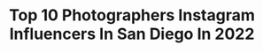 ---
title: Top 10 Photographers Instagram Influencers In San Diego In 2022
description: >-
  Find top photographers Instagram influencers in San Diego in 2022. Most popular hashtags: #padres #sandiego #american.
platform: Instagram
hits: 139
text_top: See the most popular Instagram influencers on inBeat.
text_bottom: inBeat holds 139 Instagram influencers like this in San Diego, United States for you to connect with.
profiles:
  - username: "thomasmathew"
    fullname: >-
      Thomas Mathew Photography 📷
    bio: >-
      Internationally Published Boutique Photographer 🇺🇸San Diego BOOKING: *Limited availability* thomasmathewphoto@gmail.com www.fb.com/thomasmathewpho
    location: "United States"
    followers: 50653
    engagement: 189
    commentsToLikes: 0.031795
    id: ck5zqk483uqo50i14jgwfcn0z
    verified: false
    hashtags: "#randomdiscovery"
  - username: "m.j.cars"
    fullname: >-
      McKenzie Johnson
    bio: >-
      - Automotive Photographer - San Diego, CA based - Just a DM away 👋🏼 - More content on my website
    location: "United States"
    followers: 3229
    engagement: 1519
    commentsToLikes: 0.070958
    id: ck6tx4ji3vs550j71gzcwwxvm
    verified: false
    hashtags: "#ford, #only, #thatsmydodge, #cars"
  - username: "aaronchang"
    fullname: >-
      Aaron Chang
    bio: >-
      Fine Art Photographer. San Diego’s Ambassador to the Arts. Former Sr. Photographer @ Surfing Magazine. #fineart #oceanart #aaronchang #print
    location: "United States"
    followers: 37694
    engagement: 359
    commentsToLikes: 0.014206
    id: ck0w5fchy3ddd0i19w6o2r9lu
    verified: false
    hashtags: ""
  - username: "surfmeetsturf"
    fullname: >-
      Scott Taylor
    bio: >-
      Photographer San Diego MOD: @sdsunsetchasers VIP Member: @raw_community Member: @sky_marvels 🌟 “You don't take a photograph, you make it.”
    location: "United States"
    followers: 10797
    engagement: 726
    commentsToLikes: 0.163606
    id: ck5pv8fa2gnbs0i11i4tkh4oh
    verified: false
    hashtags: ""
  - username: "christiannblake"
    fullname: >-
      christian blake
    bio: >-
      you look cute today ☆ photographer ☼ san diego, ca ♡ the squeeze @prassnick Ⓔ hellochristiannblake@gmail.com ☟LIGHTROOM PRESETS☟
    location: "United States"
    followers: 29151
    engagement: 1235
    commentsToLikes: 0.033620
    id: ck8wfa8jwfekk0j78iiutog2j
    verified: false
    hashtags: "#got2bpartner, #got2battarget, #got2bdogdo, #isleepwithcoop"
  - username: "desidrewphotography"
    fullname: >-
      Desi Drew
    bio: >-
      ℂ𝕣𝕖𝕒𝕥𝕠𝕣 | 𝕀𝕟𝕤𝕥𝕣𝕦𝕔𝕥𝕠𝕣 | 𝔼𝕩𝕡𝕝𝕠𝕣𝕖𝕣 I like to take pictures... Creative Partner: @fotodioxpro @getolympus Photographer 📍 San Diego, CA
    location: "United States"
    followers: 29149
    engagement: 568
    commentsToLikes: 0.065129
    id: ck0w66elo73gu0i19bgn0k8k0
    verified: false
    hashtags: "#getolympus, #longexpo, #ig, #long"
  - username: "kcalfredphoto"
    fullname: >-
      K.C. Alfred
    bio: >-
      Professional photographer in San Diego, CA. www.kcalfred.com
    location: "United States"
    followers: 35669
    engagement: 109
    commentsToLikes: 0.019142
    id: ck55penqjael80i11m4exwz4a
    verified: false
    hashtags: "#dodgers, #tbt, #mysdbackyard, #padres"
  - username: "sandiegouniontribune"
    fullname: >-
      The San Diego Union-Tribune
    bio: >-
      Visual stories, as told by photographers at San Diego’s largest media company.
    location: "United States"
    followers: 46119
    engagement: 119
    commentsToLikes: 0.029935
    id: ck55penp8aekh0i11fghy942q
    verified: true
    hashtags: "#mlb, #sandiego, #padres, #coronado"
  - username: "chamillioneyes"
    fullname: >-
      𝓒𝓸𝓻𝓲𝓷𝓪 𝓢𝓽𝓸𝓷𝓮 Published Model
    bio: >-
      Daughter of the King 💫✝️ ℂ𝔹𝔻• ℂ𝕒𝕟𝕟𝕒𝕓𝕚𝕤• 𝕍𝕒𝕡𝕖 DM/ EMAIL TO COLLAB 📩 Photography page: @cori_shotit ❤
    location: "United States"
    followers: 26517
    engagement: 233
    commentsToLikes: 0.071750
    id: ck14h30zp8apr0i19mndfftlv
    verified: false
    hashtags: "#painrelief, #sony, #liveyourlife, #cbd"
  - username: "tiffanyy_le_"
    fullname: >-
      Tiffany Le
    bio: >-
      San Diego Photographer Swimwear | Editorial | +more SD📍l OC | LA @tiffyy_poo 22✨
    location: "United States"
    followers: 4117
    engagement: 931
    commentsToLikes: 0.045028
    id: ck5cdkrfqjbyz0i11z6662ndt
    verified: false
    hashtags: ""
---